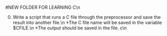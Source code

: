 #NEW FOLDER FOR LEARNING C\n

0. Write a script that runs a C file through the preprocessor and save the result into another file.\n
 *The C file name will be saved in the variable $CFILE.\n
 *The output should be saved in the file. c\n
